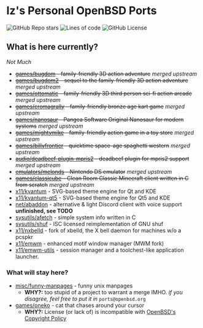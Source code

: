 # Iz's Personal OpenBSD Ports

<div align="left">
  <img alt="GitHub Repo stars" src="https://img.shields.io/github/stars/izder456/myports?style=plastic">
  <img alt="Lines of code" src="https://tokei.rs/b1/github/izder456/myports?category=code&style=plastic">
  <img alt="GitHub License" src="https://img.shields.io/github/license/izder456/myports">
</div>

## What is here currently?
*Not Much*
- ~~[games/bugdom](https://cvsweb.openbsd.org/ports/games/bugdom) - family-friendly 3D action adventure~~ *merged upstream*
- ~~[games/bugdom2](https://cvsweb.openbsd.org/ports/games/bugdom2) - sequel to the family-friendly 3D action adventure~~ *merged upstream*
- ~~[games/ottomatic](https://cvsweb.openbsd.org/ports/games/ottomatic) - family-friendly 3D third person sci-fi action arcade~~ *merged upstream*
- ~~[games/cromagrally](https://cvsweb.openbsd.org/ports/games/cromagrally) - family-friendly bronze age kart game~~ *merged upstream*
- ~~[games/nanosaur](https://cvsweb.openbsd.org/ports/games/nanosaur) - Pangea Software Original Nanosaur for modern systems~~ *merged upstream*
- ~~[games/mightymike](https://cvsweb.openbsd.org/ports/games/mightymike) - family-friendly action game in a toy store~~ *merged upstream*
- ~~[games/billyfrontier](https://cvsweb.openbsd.org/ports/games/billyfrontier) - quicktime space-age spaghetti western~~ *merged upstream*
- ~~[audio/deadbeef-plugin-mpris2](https://cvsweb.openbsd.org/ports/audio/deadbeef-plugin-mpris2) - deadbeef plugin for mpris2 support~~ *merged upstream*
- ~~[emulators/melonds](https://cvsweb.openbsd.org/ports/emulators/melonds) - Nintendo DS emulator~~ *merged upstream*
- ~~[games/classicube](games/classicube) - Clean Room Classic Minecraft client written in C from scratch~~ *merged upstream* 
- [x11/kvantum](x11/kvantum) - SVG-based theme engine for Qt and KDE
- [x11/kvantum-qt5](x11/kvantum-qt5) - SVG-based theme engine for Qt5 and KDE
- [net/abaddon](net/abaddon) - alternative & light Discord client with voice support **unfinished, see TODO**
- [sysutils/afetch](sysutils/afetch) - simple system info written in C
- [sysutils/shuf](sysutils/shuf) - ISC licensed reimplementation of GNU shuf
- [x11/nxbelld](x11/nxbelld) - fork of xbelld, the X bell daemon for machines w/o a pcspkr
- [x11/emwm](x11/emwm) - enhanced motif window manager (MWM fork)
- [x11/emwm-utils](x11/emwm-utils) - session manager and a toolchest-like application launcher.

### What will stay here?

- [misc/funny-manpages](misc/funny-manpages) - funny unix manpages 
  - **WHY?:** too stupid of a project to warrant a merge IMHO. *if you disagree, feel free to put it in* `ports@openbsd.org`
- [games/oneko](games/oneko) - cat that chases around your cursor 
  - **WHY?:**  License (or lack of) is incompatible with [OpenBSD's Copyright Policy](https://www.openbsd.org/policy.html)
